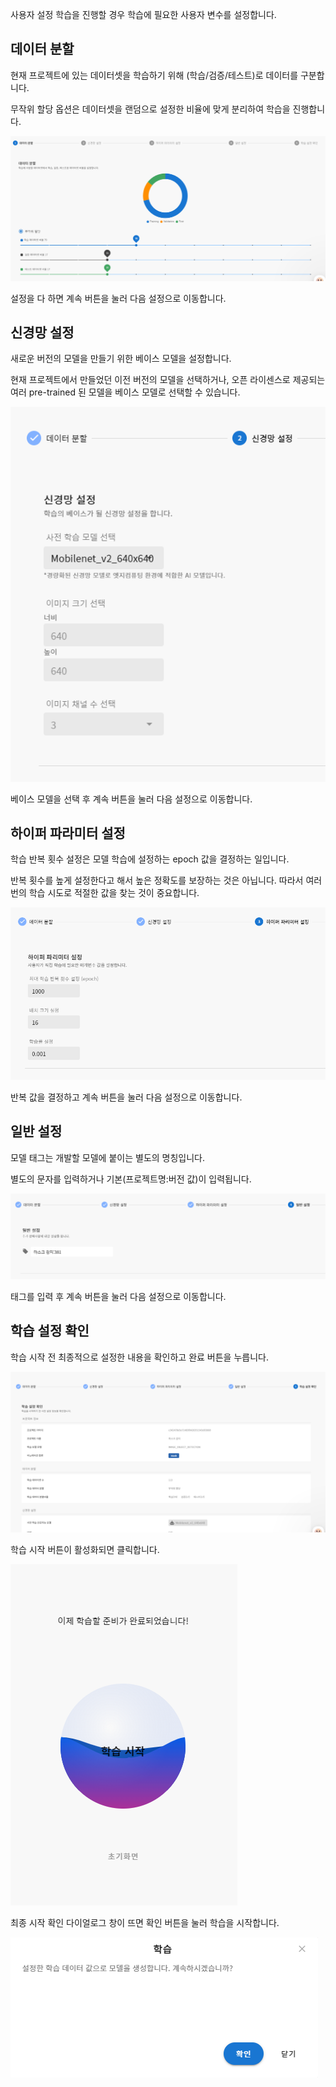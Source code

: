 사용자 설정 학습을 진행할 경우 학습에 필요한 사용자 변수를 설정합니다.

  

데이터 분할
------


현재 프로젝트에 있는 데이터셋을 학습하기 위해 (학습/검증/테스트)로 데이터를 구분합니다.

무작위 할당 옵션은 데이터셋을 랜덤으로 설정한 비율에 맞게 분리하여 학습을 진행합니다.

  

![img1](https://raw.githubusercontent.com/vazilcompany/vridge-docs/main/guide/img/ai_modeling/image_type/pre_settings_01.png)  

  

설정을 다 하면 계속 버튼을 눌러 다음 설정으로 이동합니다.

  

  

신경망 설정
------


새로운 버전의 모델을 만들기 위한 베이스 모델을 설정합니다.

현재 프로젝트에서 만들었던 이전 버전의 모델을 선택하거나, 오픈 라이센스로 제공되는 여러 pre-trained 된 모델을 베이스 모델로 선택할 수 있습니다.

  

![img1](https://raw.githubusercontent.com/vazilcompany/vridge-docs/main/guide/img/ai_modeling/image_type/pre_settings_02.png)  

  

베이스 모델을 선택 후 계속 버튼을 눌러 다음 설정으로 이동합니다.

  

하이퍼 파라미터 설정
-----------


학습 반복 횟수 설정은 모델 학습에 설정하는 epoch 값을 결정하는 일입니다.

반복 횟수를 높게 설정한다고 해서 높은 정확도를 보장하는 것은 아닙니다. 따라서 여러 번의 학습 시도로 적절한 값을 찾는 것이 중요합니다.

  

![img1](https://raw.githubusercontent.com/vazilcompany/vridge-docs/main/guide/img/ai_modeling/image_type/pre_settings_03.png)  

  

반복 값을 결정하고 계속 버튼을 눌러 다음 설정으로 이동합니다.

  

  

일반 설정
-----


모델 태그는 개발할 모델에 붙이는 별도의 명칭입니다.

별도의 문자를 입력하거나 기본(프로젝트명:버전 값)이 입력됩니다.

![img1](https://raw.githubusercontent.com/vazilcompany/vridge-docs/main/guide/img/ai_modeling/image_type/pre_settings_04.png)  

  

태그를 입력 후 계속 버튼을 눌러 다음 설정으로 이동합니다.

  

  

학습 설정 확인
--------


학습 시작 전 최종적으로 설정한 내용을 확인하고 완료 버튼을 누릅니다.

  

![img1](https://raw.githubusercontent.com/vazilcompany/vridge-docs/main/guide/img/ai_modeling/image_type/pre_settings_05.png)  

  

  

  

학습 시작 버튼이 활성화되면 클릭합니다.

  

![img1](https://raw.githubusercontent.com/vazilcompany/vridge-docs/main/guide/img/ai_modeling/image_type/pre_settings_06.png)  

  

최종 시작 확인 다이얼로그 창이 뜨면 확인 버튼을 눌러 학습을 시작합니다.

![img1](https://raw.githubusercontent.com/vazilcompany/vridge-docs/main/guide/img/ai_modeling/image_type/pre_settings_07.png)  
